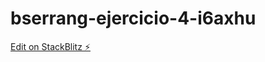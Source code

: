 # bserrang-ejercicio-4-i6axhu

[Edit on StackBlitz ⚡️](https://stackblitz.com/edit/bserrang-ejercicio-4-i6axhu)